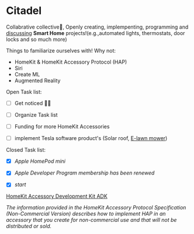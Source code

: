 # Citadel

Collabrative collective🤝, Openly creating, implempenting, programming and [discussing](https://github.com/ModestGoblin/Citadel/discussions) **Smart Home** projects!(e.g.,automated lights, thermostats, door locks and so much more) 

Things to familiarize ourselves with! Why not:
- HomeKit & HomeKit Accessory Protocol (HAP)
- Siri
- Create ML
- Augmented Reality 



Open Task list:
- [ ] Get noticed 🧘‍♀️
- [ ] Organize Task list
- [ ] Funding for more HomeKit Accessories
- [ ] implement Tesla software product's (Solar roof, [E-lawn mower](https://twitter.com/TeslaHype/status/1350614098241867777?s=20))






Closed Task list:

- [x] *Apple HomePod mini*
- [x] *Apple Developer Program membership has been renewed*
- [x] *start*
















<!--\Community Donation link?--> 


[HomeKit Accessory Development Kit ADK](https://github.com/ModestGoblin/HomeKitADK)

*The information provided in the HomeKit Accessory Protocol Specification (Non-Commercial Version) describes how to implement HAP in an accessory that you create for non-commercial use and that will not be distributed or sold.*
